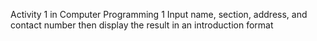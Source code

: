 Activity 1 in Computer Programming 1
Input name, section, address, and contact number then display the result in an introduction format
